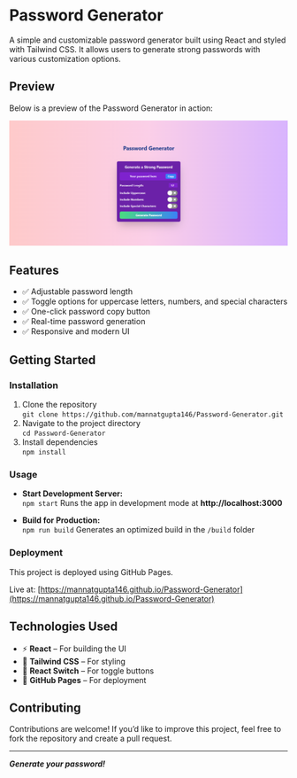 # Password Generator

A simple and customizable password generator built using React and styled with Tailwind CSS. It allows users to generate strong passwords with various customization options.

## Preview

Below is a preview of the Password Generator in action:

![Password Generator Preview](image.png)

## Features
- ✅ Adjustable password length  
- ✅ Toggle options for uppercase letters, numbers, and special characters  
- ✅ One-click password copy button  
- ✅ Real-time password generation  
- ✅ Responsive and modern UI  

## Getting Started

### Installation
1. Clone the repository  
`git clone https://github.com/mannatgupta146/Password-Generator.git`
2. Navigate to the project directory  
`cd Password-Generator`
3. Install dependencies  
`npm install`


### Usage
- **Start Development Server:**  
`npm start`
Runs the app in development mode at **http://localhost:3000**  

- **Build for Production:**  
`npm run build`
Generates an optimized build in the `/build` folder  

### Deployment
This project is deployed using GitHub Pages.  

Live at: [https://mannatgupta146.github.io/Password-Generator](https://mannatgupta146.github.io/Password-Generator)

## Technologies Used
- ⚡ **React** – For building the UI  
- 🎨 **Tailwind CSS** – For styling  
- 🔄 **React Switch** – For toggle buttons  
- 🚀 **GitHub Pages** – For deployment  

## Contributing
Contributions are welcome! If you’d like to improve this project, feel free to fork the repository and create a pull request.

---
***Generate your password!***
